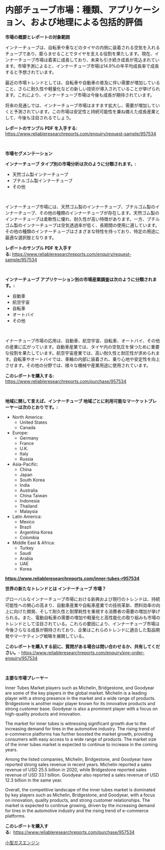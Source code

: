 <p><h1>内部チューブ市場：種類、アプリケーション、および地理による包括的評価</h1></p><p><strong>市場の概要とレポートの対象範囲</strong></p>
<p><p>インナーチューブは、自転車や車などのタイヤの内側に装着される空気を入れるチューブであり、膨らませることでタイヤを支える役割を果たします。現在、インナーチューブ市場は着実に成長しており、未来も引き続き成長が見込まれています。市場予測によると、インナーチューブ市場は14.9%の年平均成長率で成長すると予想されています。</p><p>最近の市場トレンドとしては、自転車や自動車の普及に伴い需要が増加していること、さらに耐久性や軽量化などの新しい技術が導入されていることが挙げられます。これにより、インナーチューブ市場は今後も成長が期待されています。</p><p>将来の見通しでは、インナーチューブ市場はますます拡大し、需要が増加していくと予測されています。この市場は安定性と持続可能性を兼ね備えた成長産業として、今後も注目されるでしょう。</p></p>
<p><strong>レポートのサンプル PDF を入手する:</strong> <a href="https://www.reliableresearchreports.com/enquiry/request-sample/957534">https://www.reliableresearchreports.com/enquiry/request-sample/957534</a></p>
<p>&nbsp;</p>
<p><strong>市場セグメンテーション</strong></p>
<p><strong>インナーチューブ タイプ別の市場分析は次のように分類されます。:</strong></p>
<p><ul><li>天然ゴム製インナーチューブ</li><li>ブチルゴム製インナーチューブ</li><li>その他</li></ul></p>
<p>&nbsp;</p>
<p><p>インナーチューブ市場には、天然ゴム製のインナーチューブ、ブチルゴム製のインナーチューブ、その他の種類のインナーチューブが存在します。天然ゴム製のインナーチューブは柔軟性に優れ、耐久性が高い特徴があります。一方、ブチルゴム製のインナーチューブは空気透過率が低く、長期間の使用に適しています。その他の種類のインナーチューブはさまざまな特性を持っており、特定の用途に最適な選択肢となります。</p></p>
<p><strong>レポートのサンプル PDF を入手する:</strong>&nbsp;<a href="https://www.reliableresearchreports.com/enquiry/request-sample/957534">https://www.reliableresearchreports.com/enquiry/request-sample/957534</a></p>
<p>&nbsp;</p>
<p><strong> インナーチューブ アプリケーション別の市場産業調査は次のように分類されます。:</strong></p>
<p><ul><li>自動車</li><li>航空宇宙</li><li>自転車</li><li>オートバイ</li><li>その他</li></ul></p>
<p>&nbsp;</p>
<p><p>イナーチューブ市場の応用は、自動車、航空宇宙、自転車、オートバイ、その他の産業に広がっています。自動車産業では、タイヤ内の空気圧を保つために重要な役割を果たしています。航空宇宙産業では、高い耐久性と耐圧性が求められます。自転車やオートバイでは、車輪の内部に装着され、乗り心地や安定性を向上させます。その他の分野では、様々な機械や産業用途に使用されています。</p></p>
<p><strong>このレポートを購入する:</strong>&nbsp; <a href="https://www.reliableresearchreports.com/purchase/957534">https://www.reliableresearchreports.com/purchase/957534</a></p>
<p>&nbsp;</p>
<p><strong>地域に関して言えば、インナーチューブ 地域ごとに利用可能なマーケットプレーヤーは次のとおりです。:</strong></p>
<p><ul>
    <li>
        North America:
        <ul>
            <li>United States</li>
            <li>Canada</li>
        </ul>
    </li>
    <li>
        Europe:
        <ul>
            <li>Germany</li>
            <li>France</li>
            <li>U.K.</li>
            <li>Italy</li>
            <li>Russia</li>
        </ul>
    </li>
    <li>
        Asia-Pacific:
        <ul>
            <li>China</li>
            <li>Japan</li>
            <li>South Korea</li>
            <li>India</li>
            <li>Australia</li>
            <li>China Taiwan</li>
            <li>Indonesia</li>
            <li>Thailand</li>
            <li>Malaysia</li>
        </ul>
    </li>
    <li>
        Latin America:
        <ul>
            <li>Mexico</li>
            <li>Brazil</li>
            <li>Argentina Korea</li>
            <li>Colombia</li>
        </ul>
    </li>
    <li>
        Middle East & Africa:
        <ul>
            <li>Turkey</li>
            <li>Saudi</li>
            <li>Arabia</li>
            <li>UAE</li>
            <li>Korea</li>
        </ul>
    </li>
    </ul></p>
<p><strong><a href="https://www.reliableresearchreports.com/inner-tubes-r957534">https://www.reliableresearchreports.com/inner-tubes-r957534</a></strong>&nbsp;</p>
<p><strong>世界の新たなトレンドとは インナーチューブ 市場？</strong></p>
<p><p>グローバルなインナーチューブ市場における新興および現行のトレンドは、持続可能性への関心の高まり、自動車産業や自転車産業での技術革新、燃料効率の向上に向けた開発、そして耐久性と耐摩耗性を重視する消費者の需要の増加が挙げられる。また、電動自転車の需要の増加や軽量化と高性能化の取り組みも市場のトレンドとして注目されている。これらの要因により、インナーチューブ市場は今後さらなる成長が期待されており、企業はこれらのトレンドに適合した製品開発やマーケティング戦略を展開している。</p></p>
<p><strong>このレポートを購入する前に、質問がある場合は問い合わせるか、共有してください。</strong>- <a href="https://www.reliableresearchreports.com/enquiry/pre-order-enquiry/957534">https://www.reliableresearchreports.com/enquiry/pre-order-enquiry/957534</a></p>
<p>&nbsp;</p>
<p><strong>主要な市場プレーヤー</strong></p>
<p><p>Inner Tubes Market players such as Michelin, Bridgestone, and Goodyear are some of the key players in the global market. Michelin is a leading player with a strong presence in the market and a wide range of products. Bridgestone is another major player known for its innovative products and strong customer base. Goodyear is also a prominent player with a focus on high-quality products and innovation.</p><p>The market for inner tubes is witnessing significant growth due to the increasing demand for tires in the automotive industry. The rising trend of e-commerce platforms has further boosted the market growth, providing consumers with easy access to a wide range of products. The market size of the inner tubes market is expected to continue to increase in the coming years.</p><p>Among the listed companies, Michelin, Bridgestone, and Goodyear have reported strong sales revenue in recent years. Michelin reported a sales revenue of USD 25.5 billion in 2020, while Bridgestone reported sales revenue of USD 33.1 billion. Goodyear also reported a sales revenue of USD 12.3 billion in the same year.</p><p>Overall, the competitive landscape of the inner tubes market is dominated by key players such as Michelin, Bridgestone, and Goodyear, with a focus on innovation, quality products, and strong customer relationships. The market is expected to continue growing, driven by the increasing demand for tires in the automotive industry and the rising trend of e-commerce platforms.</p></p>
<p><strong>このレポートを購入する:</strong>&nbsp;&nbsp;<a href="https://www.reliableresearchreports.com/purchase/957534">https://www.reliableresearchreports.com/purchase/957534</a></p>
<p><p><a href="https://github.com/Sophiaard2003/Market-Research-Report-List-1/blob/main/446844619603.md">小型ガスエンジン</a></p></p>